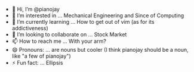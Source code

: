 - 👋 Hi, I’m @pianojay
- 👀 I’m interested in ... Mechanical Engineering and Since of Computing
- 🌱 I’m currently learning ... How to get out of vim (as for its addictiveness)
- 💞️ I’m looking to collaborate on ... Stock Market
- 📫 How to reach me ... With your arm?
- 😄 Pronouns: ... are nouns but cooler (I think pianojay should be a noun, like "a few of pianojay")
- ⚡ Fun fact: ... Ellipsis

<!---
pianojay/pianojay is a ✨ special ✨ repository because its `README.md` (this file) appears on your GitHub profile.
You can click the Preview link to take a look at your changes.
--->
